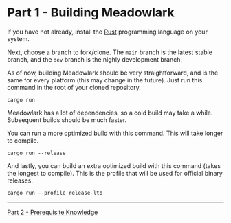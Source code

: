 # Part 1 - Building Meadowlark

If you have not already, install the [Rust](https://www.rust-lang.org/) programming language on your system.

Next, choose a branch to fork/clone. The `main` branch is the latest stable branch, and the `dev` branch is the nighly development branch.

As of now, building Meadowlark should be very straightforward, and is the same for every platform (this may change in the future). Just run this command in the root of your cloned repository.
```
cargo run
```

Meadowlark has a lot of dependencies, so a cold build may take a while. Subsequent builds should be much faster.

You can run a more optimized build with this command. This will take longer to compile.
```
cargo run --release
```

And lastly, you can build an extra optimized build with this command (takes the longest to compile). This is the profile that will be used for official binary releases.
```
cargo run --profile release-lto
```

---

[Part 2 - Prerequisite Knowledge](./Part_2_Prerequisite_Knowledge.md)